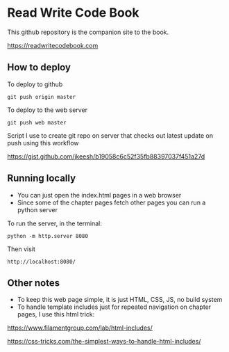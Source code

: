 # Read Write Code Book

This github repository is the companion site to the book.

https://readwritecodebook.com


## How to deploy

To deploy to github

    git push origin master

To deploy to the web server

    git push web master


Script I use to create git repo on server that checks out latest update on push using this workflow

https://gist.github.com/jkeesh/b19058c6c52f35fb88397037f451a27d


## Running locally

- You can just open the index.html pages in a web browser
- Since some of the chapter pages fetch other pages you can run a python server

To run the server, in the terminal:

    python -m http.server 8080

Then visit

    http://localhost:8080/


## Other notes

- To keep this web page simple, it is just HTML, CSS, JS, no build system
- To handle template includes just for repeated navigation on chapter pages, I use this html trick:

https://www.filamentgroup.com/lab/html-includes/

https://css-tricks.com/the-simplest-ways-to-handle-html-includes/


